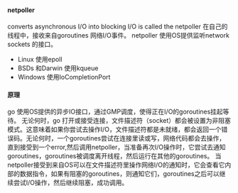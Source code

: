 

#### netpoller
converts asynchronous I/O into blocking I/O is called the netpoller
在自己的线程中，接收来自goroutines 网络I/O事件。
netpoller 使用OS提供监听network sockets 的接口。
- Linux 使用epoll
- BSDs 和Darwin 使用kqueue
- Windows 使用IoCompletionPort
#### 原理
go 使用OS提供的异步IO接口，通过GMP调度，使得正在I/O的goroutines挂起等待。
无论何时，go 打开或接受连接，文件描述符（socket）都会被设置为非阻塞模式。这意味着如果你尝试去操作I/O，文件描述符都是未就绪，都会返回一个错误码。无论何时，一个goroutines尝试在连接里读或写，网络代码都会去操作，直到接受到一个error,然后调用netpoller，当准备再次I/O操作时，它尝试去通知goroutines，goroutines被调度离开线程，然后运行在其他的goroutines。
当netpoller接受到来自OS可以在文件描述符里操作网络I/O的通知时，它会查看它内部的数据指令，如果有阻塞的goroutines，则通知它们，goroutines之后可以继续尝试I/O操作，然后继续阻塞，成功调用。